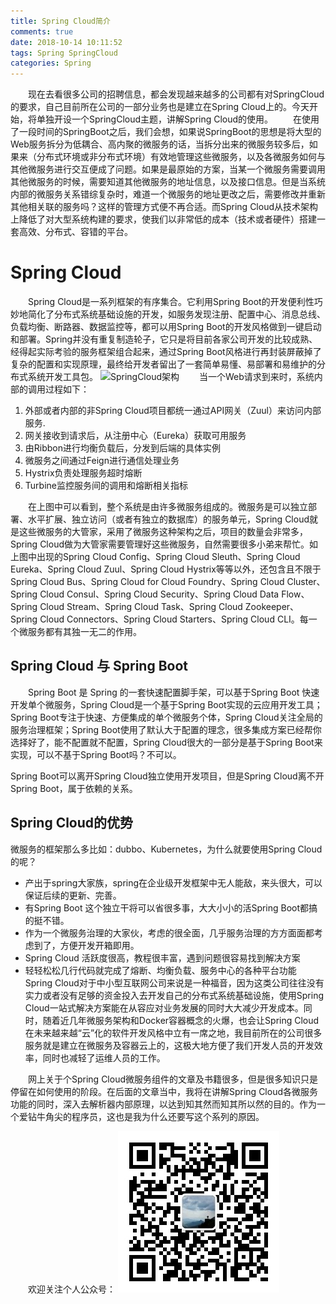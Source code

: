 ```yaml
---
title: Spring Cloud简介
comments: true
date: 2018-10-14 10:11:52
tags: Spring SpringCloud
categories: Spring
---
```

&emsp;&emsp;现在去看很多公司的招聘信息，都会发现越来越多的公司都有对SpringCloud的要求，自己目前所在公司的一部分业务也是建立在Spring Cloud上的。今天开始，将单独开设一个SpringCloud主题，讲解Spring Cloud的使用。
&emsp;&emsp;在使用了一段时间的SpringBoot之后，我们会想，如果说SpringBoot的思想是将大型的Web服务拆分为低耦合、高内聚的微服务的话，当拆分出来的微服务较多后，如果来（分布式环境或非分布式环境）有效地管理这些微服务，以及各微服务如何与其他微服务进行交互便成了问题。如果是最原始的方案，当某一个微服务需要调用其他微服务的时候，需要知道其他微服务的地址信息，以及接口信息。但是当系统内部的微服务关系错综复杂时，难道一个微服务的地址更改之后，需要修改并重新其他相关联的服务吗？这样的管理方式便不再合适。而Spring Cloud从技术架构上降低了对大型系统构建的要求，使我们以非常低的成本（技术或者硬件）搭建一套高效、分布式、容错的平台。

# Spring Cloud
&emsp;&emsp;Spring Cloud是一系列框架的有序集合。它利用Spring Boot的开发便利性巧妙地简化了分布式系统基础设施的开发，如服务发现注册、配置中心、消息总线、负载均衡、断路器、数据监控等，都可以用Spring Boot的开发风格做到一键启动和部署。Spring并没有重复制造轮子，它只是将目前各家公司开发的比较成熟、经得起实际考验的服务框架组合起来，通过Spring Boot风格进行再封装屏蔽掉了复杂的配置和实现原理，最终给开发者留出了一套简单易懂、易部署和易维护的分布式系统开发工具包。
![SpringCloud架构](./SpringCloud架构.png)
&emsp;&emsp;当一个Web请求到来时，系统内部的调用过程如下：
1. 外部或者内部的非Spring Cloud项目都统一通过API网关（Zuul）来访问内部服务.
2. 网关接收到请求后，从注册中心（Eureka）获取可用服务
3. 由Ribbon进行均衡负载后，分发到后端的具体实例
4. 微服务之间通过Feign进行通信处理业务
5. Hystrix负责处理服务超时熔断
6. Turbine监控服务间的调用和熔断相关指标

&emsp;&emsp;在上图中可以看到，整个系统是由许多微服务组成的。微服务是可以独立部署、水平扩展、独立访问（或者有独立的数据库）的服务单元，Spring Cloud就是这些微服务的大管家，采用了微服务这种架构之后，项目的数量会非常多，Spring Cloud做为大管家需要管理好这些微服务，自然需要很多小弟来帮忙。如上图中出现的Spring Cloud Config、Spring Cloud Sleuth、Spring Cloud Eureka、Spring Cloud Zuul、Spring Cloud Hystrix等等以外，还包含且不限于Spring Cloud Bus、Spring Cloud for Cloud Foundry、Spring Cloud Cluster、Spring Cloud Consul、Spring Cloud Security、Spring Cloud Data Flow、Spring Cloud Stream、Spring Cloud Task、Spring Cloud Zookeeper、Spring Cloud Connectors、Spring Cloud Starters、Spring Cloud CLI。每一个微服务都有其独一无二的作用。

## Spring Cloud 与 Spring Boot
&emsp;&emsp;Spring Boot 是 Spring 的一套快速配置脚手架，可以基于Spring Boot 快速开发单个微服务，Spring Cloud是一个基于Spring Boot实现的云应用开发工具；Spring Boot专注于快速、方便集成的单个微服务个体，Spring Cloud关注全局的服务治理框架；Spring Boot使用了默认大于配置的理念，很多集成方案已经帮你选择好了，能不配置就不配置，Spring Cloud很大的一部分是基于Spring Boot来实现，可以不基于Spring Boot吗？不可以。

Spring Boot可以离开Spring Cloud独立使用开发项目，但是Spring Cloud离不开Spring Boot，属于依赖的关系。

## Spring Cloud的优势
微服务的框架那么多比如：dubbo、Kubernetes，为什么就要使用Spring Cloud的呢？
+ 产出于spring大家族，spring在企业级开发框架中无人能敌，来头很大，可以保证后续的更新、完善。
+ 有Spring Boot 这个独立干将可以省很多事，大大小小的活Spring Boot都搞的挺不错。
+ 作为一个微服务治理的大家伙，考虑的很全面，几乎服务治理的方方面面都考虑到了，方便开发开箱即用。
+ Spring Cloud 活跃度很高，教程很丰富，遇到问题很容易找到解决方案
+ 轻轻松松几行代码就完成了熔断、均衡负载、服务中心的各种平台功能
&emsp;&emsp;Spring Cloud对于中小型互联网公司来说是一种福音，因为这类公司往往没有实力或者没有足够的资金投入去开发自己的分布式系统基础设施，使用Spring Cloud一站式解决方案能在从容应对业务发展的同时大大减少开发成本。同时，随着近几年微服务架构和Docker容器概念的火爆，也会让Spring Cloud在未来越来越“云”化的软件开发风格中立有一席之地，我目前所在的公司很多服务就是建立在微服务及容器云上的，这极大地方便了我们开发人员的开发效率，同时也减轻了运维人员的工作。


&emsp;&emsp;网上关于个Spring Cloud微服务组件的文章及书籍很多，但是很多知识只是停留在如何使用的阶段。在后面的文章当中，我将在讲解Spring Cloud各微服务功能的同时，深入去解析器内部原理，以达到知其然而知其所以然的目的。作为一个爱钻牛角尖的程序员，这也是我为什么还要写这个系列的原因。

&emsp;&emsp;欢迎关注个人公众号：
![个人公号](./个人公号.jpg)